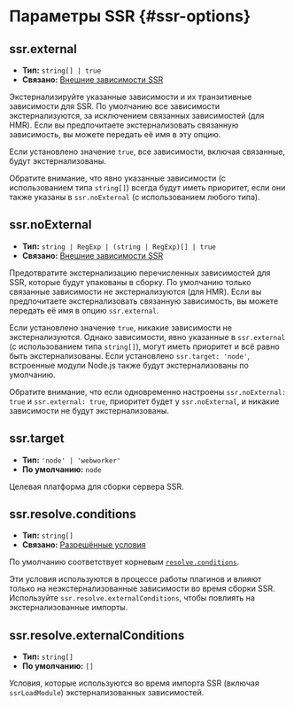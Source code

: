 # Параметры SSR {#ssr-options}

## ssr.external

- **Тип:** `string[] | true`
- **Связано:** [Внешние зависимости SSR](/guide/ssr#ssr-externals)

Экстернализируйте указанные зависимости и их транзитивные зависимости для SSR. По умолчанию все зависимости экстернализуются, за исключением связанных зависимостей (для HMR). Если вы предпочитаете экстернализовать связанную зависимость, вы можете передать её имя в эту опцию.

Если установлено значение `true`, все зависимости, включая связанные, будут экстернализованы.

Обратите внимание, что явно указанные зависимости (с использованием типа `string[]`) всегда будут иметь приоритет, если они также указаны в `ssr.noExternal` (с использованием любого типа).

## ssr.noExternal

- **Тип:** `string | RegExp | (string | RegExp)[] | true`
- **Связано:** [Внешние зависимости SSR](/guide/ssr#ssr-externals)

Предотвратите экстернализацию перечисленных зависимостей для SSR, которые будут упакованы в сборку. По умолчанию только связанные зависимости не экстернализуются (для HMR). Если вы предпочитаете экстернализовать связанную зависимость, вы можете передать её имя в опцию `ssr.external`.

Если установлено значение `true`, никакие зависимости не экстернализуются. Однако зависимости, явно указанные в `ssr.external` (с использованием типа `string[]`), могут иметь приоритет и всё равно быть экстернализованы. Если установлено `ssr.target: 'node'`, встроенные модули Node.js также будут экстернализованы по умолчанию.

Обратите внимание, что если одновременно настроены `ssr.noExternal: true` и `ssr.external: true`, приоритет будет у `ssr.noExternal`, и никакие зависимости не будут экстернализованы.

## ssr.target

- **Тип:** `'node' | 'webworker'`
- **По умолчанию:** `node`

Целевая платформа для сборки сервера SSR.

## ssr.resolve.conditions

- **Тип:** `string[]`
- **Связано:** [Разрешённые условия](./shared-options.md#resolve-conditions)

По умолчанию соответствует корневым [`resolve.conditions`](./shared-options.md#resolve-conditions).

Эти условия используются в процессе работы плагинов и влияют только на неэкстернализованные зависимости во время сборки SSR. Используйте `ssr.resolve.externalConditions`, чтобы повлиять на экстернализованные импорты.

## ssr.resolve.externalConditions

- **Тип:** `string[]`
- **По умолчанию:** `[]`

Условия, которые используются во время импорта SSR (включая `ssrLoadModule`) экстернализованных зависимостей.
